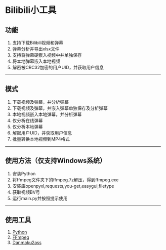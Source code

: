 # Bilibili小工具
## 功能
1. 支持下载Bilibili视频和弹幕
2. 弹幕分析并导出xlsx文件
3. 支持将弹幕硬嵌入视频中并单独保存
4. 将本地弹幕嵌入本地视频
5. 解密被CRC32加密的用户UID，并获取用户信息
***
## 模式
1. 下载视频及弹幕，并分析弹幕
2. 下载视频及弹幕，并嵌入弹幕单独保存及分析弹幕
3. 本地视频嵌入本地弹幕，并分析弹幕
4. 仅分析在线弹幕
5. 仅分析本地弹幕
6. 解密用户UID，并获取用户信息
7. 批量转换本地视频到MP4格式
***
## 使用方法（仅支持Windows系统）
1. 安装Python
2. 将ffmpeg文件夹下的ffmpeg.7z解压，得到ffmpeg.exe
3. 安装库openpyxl,requests,you-get,easygui,filetype
4. 获取视频BV号
5. 运行main.py并按照提示使用
***
## 使用工具
1. <a href="https://www.python.org/">Python</a>
2. <a href="https://github.com/FFmpeg/FFmpeg">FFmpeg</a>
3. <a href="https://github.com/m13253/danmaku2ass">Danmaku2ass</a>
